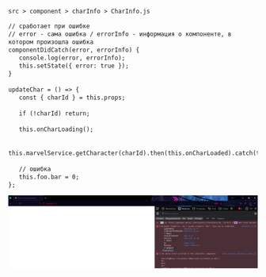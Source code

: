 


`src > component > charInfo > CharInfo.js`
```JS
// сработает при ошибке  
// error - сама ошибка / errorInfo - информация о компоненте, в котором произошла ошибка  
componentDidCatch(error, errorInfo) {  
   console.log(error, errorInfo);  
   this.setState({ error: true });  
}  
  
updateChar = () => {  
   const { charId } = this.props;  
  
   if (!charId) return;  
  
   this.onCharLoading();  
  
   this.marvelService.getCharacter(charId).then(this.onCharLoaded).catch(this.onError);  
  
   // ошибка  
   this.foo.bar = 0;  
};
```



![](_png/Pasted%20image%2020230304193328.png)









